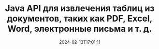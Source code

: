 ---
############################# Static ############################
layout: "auto-gen-parser"
date: 2024-02-13T17:01:11
draft: false
otherformats: otp ott pdf pps ppsx ppt pptx rtf tex vdx vsdm vsdx vssm vssx vstm vstx

############################# Head ############################
head_title: "Java API для извлечения таблиц из различных документов (Excel, Word, PDF)"
head_description: "GroupDocs.Parser for Java API предоставляет полную функциональность для извлечения таблиц из документов и страниц PDF, DOCX, PPTX, EML, MSG, XLSX, CSV, ODT, RTF и EPUB."

############################# Header ############################
title: "Java API для извлечения таблиц из документов, таких как PDF, Excel, Word, электронные письма и т. д."
description: "GroupDocs.Parser for Java API дает программистам возможность извлекать таблицы из таких документов как PDF, DOCX, PPTX, EML, MSG, XLSX, CSV, ODT, RTF, EPUB и других."
bg_image: "https://cms.admin.containerize.com/templates/aspose/App_Themes/V3/images/bg/header1.png"
bg_overlay: false
button:
    enable: true
    icon: "fas fa-arrow-down"
    label: "Скачать бесплатную пробную версию"
    link: "https://downloads.groupdocs.com/parser/java"

############################# SubMenu ############################
submenu:
    enable: true

    left:
        img_alt: "GroupDocs.Parser for Java"
        image: "https://cms.admin.containerize.com/templates/groupdocs/images/product-logos/90x90-noborder/groupdocs-parser-java.png"
        product: "GroupDocs.Parser"
        platform: "Java"

    middle:
        button:

            # button loop
            - link: "https://apireference.groupdocs.com/parser/java"
              text: "Справочник по API"

            # button loop
            - link: "https://github.com/groupdocs-parser"
              text: "Примеры кода"

            # button loop
            - link: "https://products.groupdocs.app/parser/family"
              text: "Живые демонстрации"

            # button loop
            - link: "https://purchase.groupdocs.com/pricing/parser/java"
              text: "Цены"

    right:
        link_download: "https://downloads.groupdocs.com/parser"
        link_learn: "https://docs.groupdocs.com/parser/java"
        link_buy: "https://purchase.groupdocs.com"

############################# About ############################
about:
    enable: true
    title: "Как извлечь таблицы из популярных форматов файлов документов через Java API?"
    content: |
        Таблица представляет собой сетку ячеек, организованных в строки и столбцы, которые можно использовать для эффективного представления данных или информации читателю в визуально привлекательной форме. Таблицы играют очень важную роль в организации данных в документах и ​​имеют множество полезных преимуществ, таких как группировка информации, расположение данных в строках или столбцах, создание списков, организация компоновки целых предложений, размещение изображений в документах, выделение тенденций или закономерностей в данных и т.д. скоро. GroupDocs.Parser for Java API позволяет инженерам и разработчикам программного обеспечения создавать мощные Java-приложения для обработки различных типов документов. Его можно использовать для извлечения таблиц, текста и изображений из некоторых популярных форматов документов, таких как PDF, электронные письма, электронные книги, Word (DOC, DOCX), PowerPoint (PPT, PPTX), Excel (XLS, XLSX), электронные письма ( EML, MSG) форматы и многие другие. Java API обеспечивает поддержку нескольких важных функций, связанных с управлением таблицами в документах, таких как извлечение всех таблиц или конкретной таблицы из документа, получение таблицы со страницы определенного документа, извлечение данных из ячеек таблицы, получение общего количества строк таблицы и столбцы, получить высоту строки, распечатать данные таблицы и так далее.
        
        

############################# Steps ############################
steps:
    enable: true
    title_left: "Извлечь таблицы из XLSX в Java"
    content_left: |
        [GroupDocs.Parser for Java](/ru/parser/java/) позволяет разработчикам Java извлекать таблицы из файла XLSX, выполняя несколько простых шагов. .
        
        * Создать объект [Parser](https://reference.groupdocs.com/parser/java/com.groupdocs.parser/parser/) для исходного документа;
        * Проверьте, поддерживает ли документ извлечение таблицы;
        * Создайте экземпляры классов [PageTableAreaOptions](https://reference.groupdocs.com/parser/java/com.groupdocs.parser.options/pagetableareaoptions/) и [TemplateTableLayout](https://reference.groupdocs.com/parser/java/com.groupdocs.parser.templates/templatetablelayout/) для задания макета таблиц
        * Вызовите метод [getTables](https://reference.groupdocs.com/parser/java/com.groupdocs.parser/parser/#getTables-com.groupdocs.parser.options.PageTableAreaOptions-) и получите коллекцию [PageTableArea](https://reference.groupdocs.com/parser/java/com.groupdocs.parser.data/pagetablearea/) объектов;

    title_right: "Узнать больше про извлечение таблиц"
    content_right: |
        * <a href="https://docs.groupdocs.com/parser/java/extract-tables-from-document/">Как извлечь таблицы из документа в Java</a>
        * <a href="https://docs.groupdocs.com/parser/java/extract-tables-from-document-page/">Как извлечь таблицы из страницы документа в Java</a>
 
    code: |
     {{% parser/additional-styles %}}
     {{< parser/code-parser title="Как извлечь таблицы из файла XLSX, используя пример кода Java">}}

        ```java    
        // Извлечение таблиц из файла XLSX с помощью API GroupDocs.Parser
        // Создайте экземпляр класса Parser
        try (Parser parser = new Parser(Constants.SampleInvoicePagesPdf)) {
            // Проверьте, поддерживает ли документ извлечение таблицы
            if (!parser.getFeatures().isTables()) {
                System.out.println("Документ не поддерживает извлечение таблиц.");
                return;
            }
            // Создадим раскладку столов
            TemplateTableLayout layout = new TemplateTableLayout(
                    java.util.Arrays.asList(new Double[]{50.0, 95.0, 275.0, 415.0, 485.0, 545.0}),
                    java.util.Arrays.asList(new Double[]{325.0, 340.0, 365.0, 395.0}));
            // Создайте параметры для извлечения таблицы
            PageTableAreaOptions options = new PageTableAreaOptions(layout);
            // Извлечение таблиц из документа.
            Iterable<PageTableArea> tables = parser.getTables(options);
            // Итерация по таблицам
            for (PageTableArea t : tables) {
                // Перебирать строки
                for (int row = 0; row < t.getRowCount(); row++) {
                    // Итерация по столбцам
                    for (int column = 0; column < t.getColumnCount(); column++) {
                        // Получить ячейку таблицы
                        PageTableAreaCell cell = t.getCell(row, column);
                        if (cell != null) {
                            // Распечатать текст ячейки таблицы
                            System.out.print(cell.getText());
                            System.out.print(" | ");
                        }
                    }
                    System.out.println();
                }
                System.out.println();
            }
        }
        ```
     {{< /parser/code-parser >}}

############################# More ############################
more:
    enable: true
    title_left: "Системные Требования"
    content_left: |
        GroupDocs.Parser for Java API поддерживаются на всех основных платформах и операционных системах. Перед выполнением приведенного ниже кода убедитесь, что в вашей системе установлены следующие предварительные компоненты.
        
        * Операционные системы: Microsoft Windows, Linux, MacOS
        * Среды разработки: NetBeans, Intellij IDEA, Eclipse, etc.
        * Фреймворки
        * Загрузите последнюю версию GroupDocs.Parser for Java из [Maven](https://repository.groupdocs.com/webapp/#/artifacts/browse/tree/General/repo/com/groupdocs/groupdocs-parser)

    title_right: "Зачем использовать GroupDocs.Parser for Java"
    content_right: |
        * Поддержка извлечения простого текста из любых поддерживаемых документов    
        * Парсинг документов по пользовательским шаблонам    
        * Полная поддержка извлечения структурированного текста    
        * Текстовый поиск по ключевому слову и регулярному выражению    
        * Извлечение форматированного текста, метаданных, изображений, контейнеров и вложений    
        * Извлечение оглавления для некоторых поддерживаемых форматов документов    
        * Парсинг данных форм из PDF-документов    
        * Извлечение гиперссылок из документа   

############################# About Formats ############################
about_formats:
    enable: true

############################# More Formats ############################
more_formats:
    enable: true
    title: "Извлечение таблиц из других форматов документов"
    content: |
        Java API анализа документов и извлечения таблиц для форматов файлов и изображений. Извлеките данные для некоторых популярных форматов файлов, как указано ниже.

############################# Back to top ###############################
back_to_top:
    enable: true
---